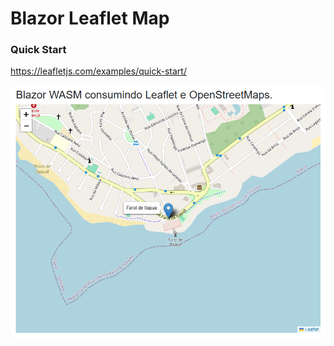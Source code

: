 # Blazor Leaflet Map

### Quick Start
https://leafletjs.com/examples/quick-start/

![imagem1](./imgs/img01.png)
